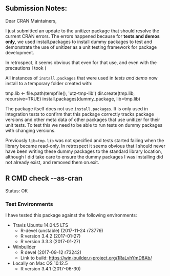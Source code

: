## Submission Notes:

Dear CRAN Maintainers,

I just submitted an update to the unitizer package that
should resolve the current CRAN errors.  The errors
happened because for **tests and demos only**, we
used install.packages to install dummy packages
to test and demonstrate the use of unitizer as a
unit testing framework for package development.

In retrospect, it seems obvious that even for that
use, and even with the precautions I took (

All instances of `install.packages` that were used
in *tests and demo* now install to a temporary
folder created with:

tmp.lib <- file.path(tempfile(), 'utz-tmp-lib')
dir.create(tmp.lib, recursive=TRUE)
install.packages(dummy_package, lib=tmp.lib)

The package itself does not use `install.packages`.
It is only used in integration tests to confirm that
this package correctly tracks package versions and
other meta data of other packages that use unitizer
for their unit tests.  To test this we need to
be able to run tests on dummy packages with
changing versions.

Previously `lib=tmp.lib` was not specified and tests
started failing when the library became read-only.
In retrospect it seems obvious that I should never
have been writing these dummy packages to the
standard library location, although I did take care
to ensure the dummy packages
I was installing did not already
exist, and removed them on.exit.




## R CMD check --as-cran

Status: OK

### Test Environments

I have tested this package against the following
environments:

* Travis Ubuntu 14.04.5 LTS
    * R-devel (unstable) (2017-11-24 r73779)
    * R version 3.4.2 (2017-01-27)
    * R version 3.3.3 (2017-01-27)
* Winbuilder
    * R devel (2017-09-12 r73242)
    * Link to build: https://win-builder.r-project.org/1RaLvhYmD8Ab/
* Locally on Mac OS 10.12.5
    * R version 3.4.1 (2017-06-30)



